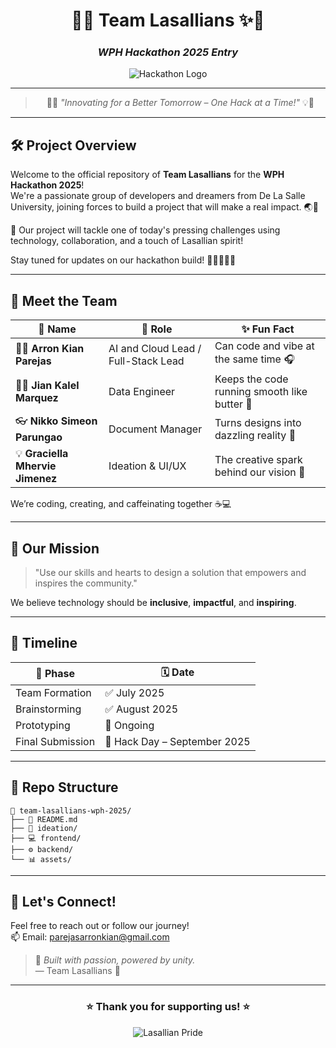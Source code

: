 <div align="center">

# 💚✨ Team Lasallians ✨💚  
### *WPH Hackathon 2025 Entry*

![Hackathon Logo](https://drive.google.com/file/d/1acSGAVWUGusEspbg-dwWQAm1bjKIOTU-/view?usp=sharing)
 <!-- You can replace this with your hackathon logo link -->

---

> 🧠💡 *"Innovating for a Better Tomorrow – One Hack at a Time!"* 💡🧠

</div>

---

## 🛠️ Project Overview

Welcome to the official repository of **Team Lasallians** for the **WPH Hackathon 2025**!  
We're a passionate group of developers and dreamers from De La Salle University, joining forces to build a project that will make a real impact. 🌏🚀

🧩 Our project will tackle one of today's pressing challenges using technology, collaboration, and a touch of Lasallian spirit!

Stay tuned for updates on our hackathon build! 🔧👨‍💻👩‍💻

---

## 👥 Meet the Team

| 👤 Name | 💼 Role | ✨ Fun Fact |
|--------|--------|-------------|
| 🧑‍💻 **Arron Kian Parejas** | AI and Cloud Lead / Full-Stack Lead | Can code and vibe at the same time 🎧 |
| 👨‍🔬 **Jian Kalel Marquez** | Data Engineer | Keeps the code running smooth like butter 🧈 |
| 👓 **Nikko Simeon Parungao** | Document Manager | Turns designs into dazzling reality 🌈 |
| 💡 **Graciella Mhervie Jimenez** | Ideation & UI/UX | The creative spark behind our vision 🎨 |

We’re coding, creating, and caffeinating together ☕💻

---

## 🌟 Our Mission

> "Use our skills and hearts to design a solution that empowers and inspires the community."

We believe technology should be **inclusive**, **impactful**, and **inspiring**.

---

## 📅 Timeline

| 📍 Phase | 🗓️ Date |
|---------|----------|
| Team Formation | ✅ July 2025 |
| Brainstorming | ✅ August 2025 |
| Prototyping | 🔄 Ongoing |
| Final Submission | 📌 Hack Day – September 2025 |

---

## 📂 Repo Structure

```
📁 team-lasallians-wph-2025/
├── 📄 README.md
├── 🧠 ideation/
├── 💻 frontend/
├── ⚙️ backend/
└── 📊 assets/
```

---

## 💬 Let's Connect!

Feel free to reach out or follow our journey!  
📫 Email: [parejasarronkian@gmail.com](mailto:parejasarronkian@gmail.com)

> 📢 *Built with passion, powered by unity.*  
> — Team Lasallians 💚

---

<div align="center">

### ⭐ Thank you for supporting us! ⭐  

![Lasallian Pride](https://img.icons8.com/color/96/000000/school-building.png)

</div>
